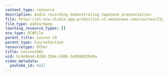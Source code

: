```yaml
---
content_type: resource
description: Audio recording demonstrating Japanese pronunciation.
file: https://ol-ocw-studio-app-production.s3.amazonaws.com/courses/21g-504-japanese-iv-spring-2009/bc4e8ead02082b6e248b1e826802b45a_Lesson19A1.mp3
file_type: audio/mpeg
learning_resource_types: []
ocw_type: OCWFile
parent_title: Lesson 19
parent_type: CourseSection
resourcetype: Other
title: Lesson19A1
uid: bc4e8ead-0208-2b6e-248b-1e826802b45a
video_metadata:
  youtube_id: null
---
```

